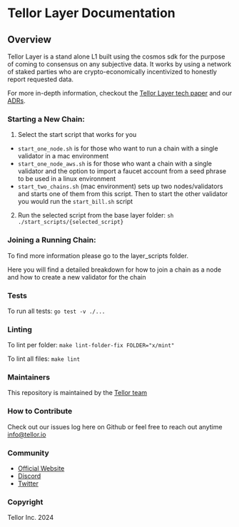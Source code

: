 # Tellor Layer Documentation

## Overview <a href="#overview" id="overview"></a>

Tellor Layer is a stand alone L1 built using the cosmos sdk for the purpose of coming to consensus on any subjective data. It works by using a network of staked parties who are crypto-economically incentivized to honestly report requested data.

For more in-depth information, checkout the [Tellor Layer tech paper](https://github.com/tellor-io/layer/blob/main/TellorLayer%20-%20tech.pdf) and our [ADRs](https://github.com/tellor-io/layer/tree/main/adr).

### Starting a New Chain:

1. Select the start script that works for you

* `start_one_node.sh` is for those who want to run a chain with a single validator in a mac environment
* `start_one_node_aws.sh` is for those who want a chain with a single validator and the option to import a faucet account from a seed phrase to be used in a linux environment
* `start_two_chains.sh` (mac environment) sets up two nodes/validators and starts one of them from this script. Then to start the other validator you would run the `start_bill.sh` script

2. Run the selected script from the base layer folder: `sh ./start_scripts/{selected_script}`

### Joining a Running Chain:

To find more information please go to the layer\_scripts folder.

Here you will find a detailed breakdown for how to join a chain as a node and how to create a new validator for the chain

### Tests

To run all tests: `go test -v ./...`

### Linting

To lint per folder: `make lint-folder-fix FOLDER="x/mint"`

To lint all files: `make lint`

### Maintainers <a href="#maintainers" id="maintainers"></a>

This repository is maintained by the [Tellor team](https://github.com/orgs/tellor-io/people)

### How to Contribute <a href="#how2contribute" id="how2contribute"></a>

Check out our issues log here on Github or feel free to reach out anytime [info@tellor.io](mailto:info@tellor.io)

### Community <a href="#community" id="community"></a>

* [Official Website](https://tellor.io/)
* [Discord](https://discord.gg/n7drGjh)
* [Twitter](https://twitter.com/wearetellor)

### Copyright <a href="#copyright" id="copyright"></a>

Tellor Inc. 2024
